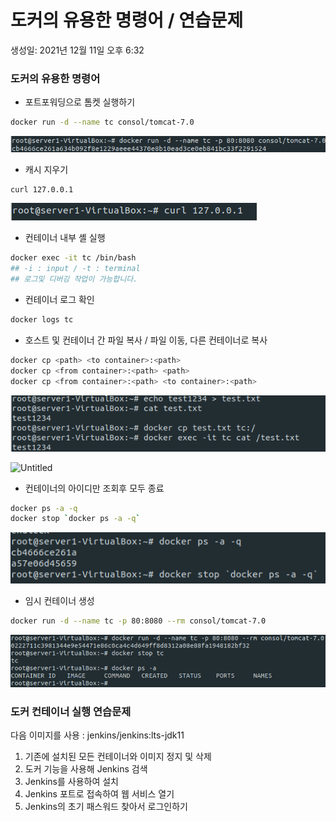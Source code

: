 # 도커의 유용한 명령어 / 연습문제

생성일: 2021년 12월 11일 오후 6:32

### 도커의 유용한 명령어

- 포트포워딩으로 톰켓 실행하기

```bash
docker run -d --name tc consol/tomcat-7.0
```

![Untitled](sectionImage/Untitled3-1.png)

- 캐시 지우기

```bash
curl 127.0.0.1
```

![Untitled](sectionImage/Untitled3-2.png)

- 컨테이너 내부 셸 실행

```bash
docker exec -it tc /bin/bash
## -i : input / -t : terminal
## 로그및 디버깅 작업이 가능합니다.
```

- 컨테이너 로그 확인

```bash
docker logs tc
```

- 호스트 및 컨테이너 간 파일 복사 / 파일 이동, 다른 컨테이너로 복사

```bash
docker cp <path> <to container>:<path>
docker cp <from container>:<path> <path>
docker cp <from container>:<path> <to container>:<path>
```

 

![Untitled](sectionImage/Untitled3-3.png)

![Untitled](sectionImge/Untitled3-4.png)

- 컨테이너의 아이디만 조회후 모두 종료

```bash
docker ps -a -q
docker stop `docker ps -a -q`
```

![Untitled](sectionImage/Untitled3-5.png)

- 임시 컨테이너 생성

```bash
docker run -d --name tc -p 80:8080 --rm consol/tomcat-7.0
```

![Untitled](sectionImage/Untitled3-6.png)

### 도커 컨테이너 실행 연습문제

다음 이미지를 사용 : jenkins/jenkins:lts-jdk11

1. 기존에 설치된 모든 컨테이너와 이미지 정지 및 삭제
2. 도커 기능을 사용해 Jenkins 검색
3. Jenkins를 사용하여 설치
4. Jenkins 포트로 접속하여 웹 서비스 열기
5. Jenkins의 초기 패스워드 찾아서 로그인하기